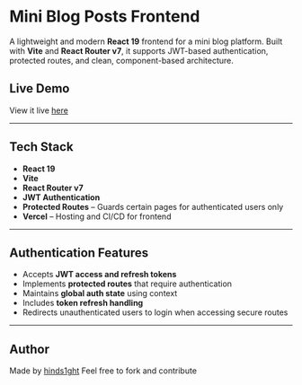 #  Mini Blog Posts Frontend

A lightweight and modern **React 19** frontend for a mini blog platform. Built with **Vite** and **React Router v7**, it supports JWT-based authentication, protected routes, and clean, component-based architecture.

##  Live Demo

View it live [here](https://mini-blog-posts-front-end.vercel.app/)

---

##  Tech Stack

-  **React 19** 
-  **Vite** 
-  **React Router v7** 
-  **JWT Authentication** 
-  **Protected Routes** – Guards certain pages for authenticated users only
-  **Vercel** – Hosting and CI/CD for frontend

---

##  Authentication Features

-  Accepts **JWT access and refresh tokens**
-  Implements **protected routes** that require authentication
-  Maintains **global auth state** using context
-  Includes **token refresh handling**
-  Redirects unauthenticated users to login when accessing secure routes

---

##  Author
Made by [hinds1ght](https://github.com/hinds1ght/) 
Feel free to fork and contribute



